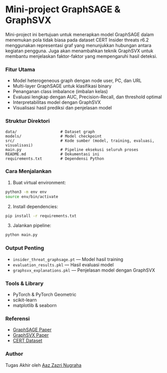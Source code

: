 
# Mini-project GraphSAGE & GraphSVX
Mini-project ini bertujuan untuk menerapkan model GraphSAGE dalam menemukan pola tidak biasa pada dataset CERT Insider threats r6.2 menggunakan representasi graf yang menunjukkan hubungan antara kegiatan pengguna. Juga akan menambahkan teknik GraphSVX untuk membantu menjelaskan faktor-faktor yang mempengaruhi hasil deteksi.

### Fitur Utama  
- Model heterogeneous graph dengan node user, PC, dan URL  
- Multi-layer GraphSAGE untuk klasifikasi binary  
- Penanganan class imbalance (imbalan kelas)  
- Evaluasi lengkap dengan AUC, Precision-Recall, dan threshold optimal  
- Interpretabilitas model dengan GraphSVX  
- Visualisasi hasil prediksi dan penjelasan model

### Struktur Direktori  
```
data/                   # Dataset graph    
models/                 # Model checkpoint  
src/                    # Kode sumber (model, training, evaluasi, visualisasi)  
main.py                 # Pipeline eksekusi seluruh proses  
README.md               # Dokumentasi ini  
requirements.txt        # Dependensi Python  
```

### Cara Menjalankan  
1. Buat virtual environment:
```bash
python3 -m env env
source env/bin/activate
```

2. Install dependencies:  
```bash
pip install -r requirements.txt
```

3. Jalankan pipeline:  
```bash
python main.py
```

### Output Penting  
- `insider_threat_graphsage.pt` — Model hasil training  
- `evaluation_results.pkl` — Hasil evaluasi model  
- `graphsvx_explanations.pkl` — Penjelasan model dengan GraphSVX  

### Tools & Library  
- PyTorch & PyTorch Geometric  
- scikit-learn  
- matplotlib & seaborn  

### Referensi
- [GraphSAGE Paper](https://cs.stanford.edu/people/jure/pubs/graphsage-nips17.pdf)  
- [GraphSVX Paper](https://arxiv.org/pdf/2104.10482)  
- [CERT Dataset](https://kilthub.cmu.edu/ndownloader/files/24844280)

### Author  
Tugas Akhir oleh [Aaz Zazri Nugraha](https://github.com/azzazry)